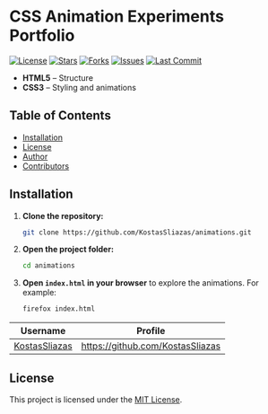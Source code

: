 # CSS Animation Experiments Portfolio
[![License](https://img.shields.io/github/license/KostasSliazas/animations)](LICENSE)
[![Stars](https://img.shields.io/github/stars/KostasSliazas/animations?style=social)](https://github.com/KostasSliazas/animations/stargazers)
[![Forks](https://img.shields.io/github/forks/KostasSliazas/animations?style=social)](https://github.com/KostasSliazas/animations/forks)
[![Issues](https://img.shields.io/github/issues/KostasSliazas/animations)](https://github.com/KostasSliazas/animations/issues)
[![Last Commit](https://img.shields.io/github/last-commit/KostasSliazas/animations)](https://github.com/KostasSliazas/animations/commits)

- **HTML5** – Structure
- **CSS3** – Styling and animations

## Table of Contents
- [Installation](#️-installation)
- [License](#-license)
- [Author](#-author)
- [Contributors](#-contributors)

## Installation

   
1. **Clone the repository:**
   ```bash
   git clone https://github.com/KostasSliazas/animations.git
   ```
2. **Open the project folder:**
   ```bash
   cd animations
   ```
3. **Open `index.html` in your browser** to explore the animations. For example:
   ```bash
   firefox index.html  
   ```

| Username | Profile |
|----------|---------|
| [KostasSliazas](https://github.com/KostasSliazas) | https://github.com/KostasSliazas |

## License

This project is licensed under the [MIT License](LICENSE).
